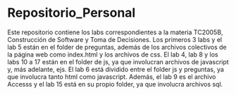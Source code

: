 # Repositorio_Personal
Este repositorio contiene los labs correspondientes a la materia TC2005B, Construcción de Software y Toma de Decisiones. Los primeros 3 labs y el lab 5 están en el folder de preguntas, además de los archivos colectivos de la página web como index.html y los archivos de css. El lab 4, lab 8 y los labs 10 a 17 están en el folder de js, ya que involucran archivos de javascript y, más adelante, ejs. El lab 6 está dividido entre el folder js y preguntas, ya que involucra tanto html como javascript. Además, el lab 9 es el archivo Accesss y el lab 15 está en su propio folder, ya que involucra archivos sql. 
